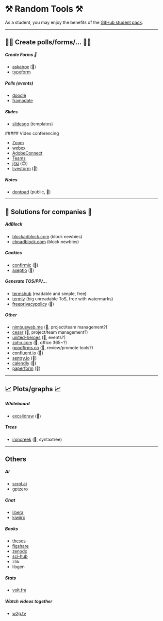 # ⚒️ Random Tools ⚒️

As a student, you may enjoy the benefits of the [GitHub student pack](https://education.github.com/pack).

<hr class="sep-both">

## 🧑‍🏫 Create polls/forms/... 🧑‍🏫

<div class="row row-cols-lg-2"><div>

##### Create Forms 📃

* [askabox](https://askabox.com/) (👻)
* [typeform](https://www.typeform.com/)

##### Polls (events)

* [doodle](https://doodle.com/en/)
* [framadate](https://framadate.org/abc/en/)

##### Slides

* [slidesgo](https://slidesgo.com/) (templates)
</div><div>
##### Video conferencing

* [Zoom](https://zoom.us/)
* [webex](https://www.webex.com/)
* [AdobeConnect](https://www.adobe.com/products/adobeconnect.html)
* [Teams](https://www.microsoft.com/en-us/microsoft-teams/log-in)
* [jitsi](https://meet.jit.si/) (😍)
* [livestorm](https://livestorm.co/) (👻)

##### Notes

* [dontpad](https://dontpad.com/) (public, 👻)
</div></div>

<hr class="sep-both">

##  🏢 Solutions for companies 🏢

<div class="row row-cols-lg-2"><div>

##### AdBlock

* [blockadblock.com](https://blockadblock.com/) (block newbies)
* [chpadblock.com](https://chpadblock.com/) (block newbies)

##### Cookies

* [confirmic](https://landing.confirmic.com/) (👻)
* [axeptio](https://www.axeptio.eu) (👻)
</div><div>

##### Generate TOS/PP/...

* [termshub](https://termshub.io/) (readable and simple, free)
* [termly](https://termly.io/) (big unreadable ToS, free with watermarks)
* [freeprivacypolicy](https://www.freeprivacypolicy.com/) (👻)

##### Other

* [nimbusweb.me](https://nimbusweb.me/) (👻, project/team management?)
* [cesar](https://cesar.team/en/home/) (👻, project/team management?)
* [united-heroes](https://www.united-heroes.com/) (👻, events?)
* [zoho.com](https://www.zoho.com/office/) (👻, office 365~?)
* [goodfirms.co](https://www.goodfirms.co/) (👻, review/promote tools?)
* [confluent.io](https://www.confluent.io/) (👻)
* [sentry.io](https://sentry.io/welcome/) (👻)
* [calendly](https://calendly.com/) (👻)
* [paperform](https://paperform.co/) (👻)
</div></div>

<hr class="sep-both">

##  📈 Plots/graphs 📈

<div class="row row-cols-md-2 mt-4"><div>

##### Whiteboard

* [excalidraw](https://github.com/excalidraw/excalidraw) (👻)

##### Trees

* [ironcreek](https://ironcreek.net/syntaxtree/)   (👻, syntaxtree)
</div><div>
</div></div>

<hr class="sep-both">

## Others

<div class="row row-cols-lg-2"><div>

##### AI

* [scrol.ai](https://www.scrol.ai/)
* [gptzero](https://gptzero.me/)

##### Chat

* [libera](https://libera.chat/)
* [kiwiirc](https://kiwiirc.com/)

##### Books

* [theses](https://theses.fr/)
* [figshare](https://figshare.com/)
* [zenodo](https://zenodo.org/)
* [sci-hub](https://www.sci-hub.st/)
* zlib
* libgen
</div><div>

##### Stats

* [volt.fm](https://volt.fm/)

##### Watch videos together

* [w2g.tv](https://w2g.tv)
</div></div>